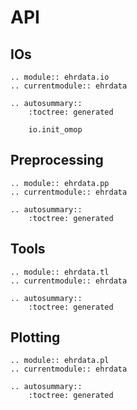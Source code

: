 # API

## IOs

```{eval-rst}
.. module:: ehrdata.io
.. currentmodule:: ehrdata

.. autosummary::
    :toctree: generated

    io.init_omop

```

## Preprocessing

```{eval-rst}
.. module:: ehrdata.pp
.. currentmodule:: ehrdata

.. autosummary::
    :toctree: generated
```

## Tools

```{eval-rst}
.. module:: ehrdata.tl
.. currentmodule:: ehrdata

.. autosummary::
    :toctree: generated

```

## Plotting

```{eval-rst}
.. module:: ehrdata.pl
.. currentmodule:: ehrdata

.. autosummary::
    :toctree: generated

```
